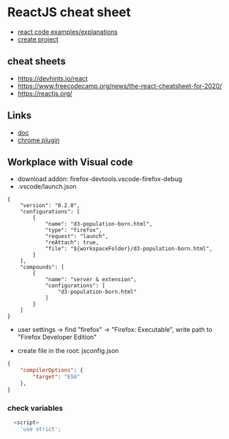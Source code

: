 # ReactJS cheat sheet
* [react code examples/explanations](https://github.com/cherkavi/javascripting/tree/master/react)  
* [create project](https://github.com/cherkavi/javascripting/tree/master/react/README.md#create-react-app)

## cheat sheets
* https://devhints.io/react
* https://www.freecodecamp.org/news/the-react-cheatsheet-for-2020/
* https://reactjs.org/

## Links
* [doc](https://create-react-app.dev/)  
* [chrome plugin](https://chrome.google.com/webstore/detail/react-developer-tools/fmkadmapgofadopljbjfkapdkoienihi)  


## Workplace with Visual code
* download addon: firefox-devtools.vscode-firefox-debug
* .vscode/launch.json
```
{
    "version": "0.2.0",
    "configurations": [
		{
			"name": "d3-population-born.html",
			"type": "firefox",
            "request": "launch",
            "reAttach": true,
            "file": "${workspaceFolder}/d3-population-born.html",
        }
    ],
	"compounds": [
		{
			"name": "server & extension",
			"configurations": [
                "d3-population-born.html"
			]
		}
	]
}
```
* user settings -> find "firefox" -> "Firefox: Executable", write path to "Firefox Developer Edition"

* create file in the root: jsconfig.json
```json
{
    "compilerOptions": {
        "target": "ES6"
    },    
}
```

### check variables
```js
  <script>
    'use strict';
```


